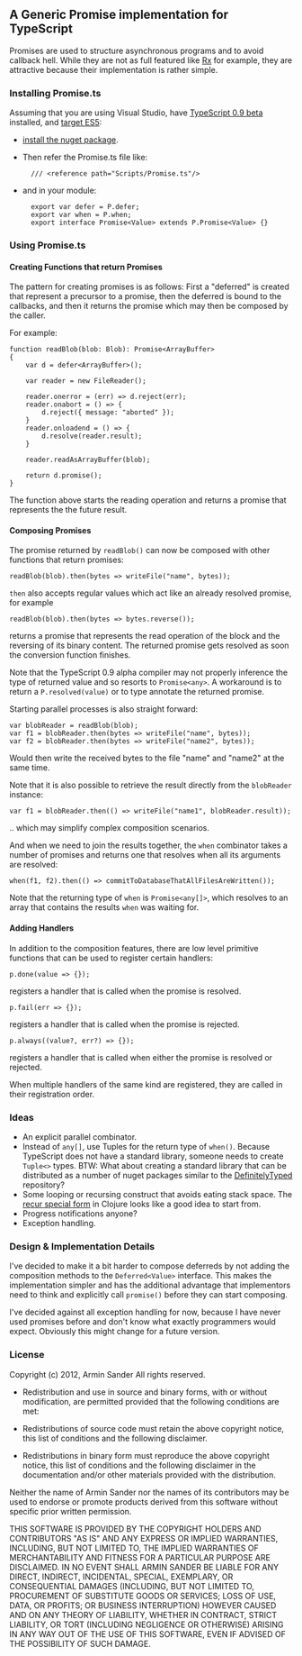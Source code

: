 ## A Generic Promise implementation for TypeScript

Promises are used to structure asynchronous programs and to avoid callback hell. While they are not as full featured like [Rx](https://github.com/Reactive-Extensions/RxJS) for example, they are attractive because their implementation is rather simple.

### Installing Promise.ts

Assuming that you are using Visual Studio, have [TypeScript 0.9 beta](https://typescript.codeplex.com/releases/view/105503) installed, and [target ES5](https://github.com/pragmatrix/Promise/blob/master/Promise.csproj#L70):

- [install the nuget package](http://nuget.org/packages/Promise.TypeScript/).

- Then refer the Promise.ts file like:

		/// <reference path="Scripts/Promise.ts"/>

- and in your module:

		export var defer = P.defer;
		export var when = P.when;
		export interface Promise<Value> extends P.Promise<Value> {}

### Using Promise.ts

#### Creating Functions that return Promises

The pattern for creating promises is as follows: First a "deferred" is created that represent a precursor to a promise, then the deferred is bound to the callbacks, and then it returns the promise which may then be composed by the caller.

For example:
	
	function readBlob(blob: Blob): Promise<ArrayBuffer>
	{
		var d = defer<ArrayBuffer>();

		var reader = new FileReader();

		reader.onerror = (err) => d.reject(err);
		reader.onabort = () => {
			d.reject({ message: "aborted" });
		}
		reader.onloadend = () => {
			d.resolve(reader.result);
		}

		reader.readAsArrayBuffer(blob);

		return d.promise();
	}

The function above starts the reading operation and returns a promise that represents the the future result.

#### Composing Promises

The promise returned by `readBlob()` can now be composed with other functions that return promises:

	readBlob(blob).then(bytes => writeFile("name", bytes));

`then` also accepts regular values which act like an already resolved promise, for example

	readBlob(blob).then(bytes => bytes.reverse());

returns a promise that represents the read operation of the block and the reversing of its binary content. The returned promise gets resolved as soon the conversion function finishes.

Note that the TypeScript 0.9 alpha compiler may not properly inference the type of returned value and so resorts to `Promise<any>`. A workaround is to return a `P.resolved(value)` or to type annotate the returned promise.

Starting parallel processes is also straight forward:

	var blobReader = readBlob(blob);
	var f1 = blobReader.then(bytes => writeFile("name", bytes));
	var f2 = blobReader.then(bytes => writeFile("name2", bytes));

Would then write the received bytes to the file "name" and "name2" at the same time.

Note that it is also possible to retrieve the result directly from the `blobReader` instance:

	var f1 = blobReader.then(() => writeFile("name1", blobReader.result));
	
.. which may simplify complex composition scenarios.

And when we need to join the results together, the `when` combinator takes a number of promises and returns one that resolves when all its arguments are resolved:

	when(f1, f2).then(() => commitToDatabaseThatAllFilesAreWritten());

Note that the returning type of `when` is `Promise<any[]>`, which resolves to an array that contains the results `when` was waiting for.

#### Adding Handlers

In addition to the composition features, there are low level primitive functions that can be used to register certain handlers:

	p.done(value => {});

registers a handler that is called when the promise is resolved.

	p.fail(err => {});

registers a handler that is called when the promise is rejected.

	p.always((value?, err?) => {});

registers a handler that is called when either the promise is resolved or rejected.

When multiple handlers of the same kind are registered, they are called in their registration order.

### Ideas

- An explicit parallel combinator.
- Instead of `any[]`, use Tuples for the return type of `when()`. Because TypeScript does not have a standard library, someone needs to create `Tuple<>` types. BTW: What about creating a standard library that can be distributed as a number of nuget packages similar to the [DefinitelyTyped](https://github.com/borisyankov/DefinitelyTyped) repository? 
- Some looping or recursing construct that avoids eating stack space. The [recur special form](http://clojure.org/special_forms#recur) in Clojure looks like a good idea to start from.
- Progress notifications anyone?
- Exception handling.

### Design & Implementation Details

I've decided to make it a bit harder to compose deferreds by not adding the composition methods to the `Deferred<Value>` interface. This makes the implementation simpler and has the additional advantage that implementors need to think and explicitly call `promise()` before they can start composing.

I've decided against all exception handling for now, because I have never used promises before and don't know what exactly programmers would expect. Obviously this might change for a future version.

### License

Copyright (c) 2012, Armin Sander All rights reserved.

- Redistribution and use in source and binary forms, with or without modification, are permitted provided that the following conditions are met:

- Redistributions of source code must retain the above copyright notice, this list of conditions and the following disclaimer.

- Redistributions in binary form must reproduce the above copyright notice, this list of conditions and the following disclaimer in the documentation and/or other materials provided with the distribution.

Neither the name of Armin Sander nor the names of its contributors may be used to endorse or promote products derived from this software without specific prior written permission.

THIS SOFTWARE IS PROVIDED BY THE COPYRIGHT HOLDERS AND CONTRIBUTORS "AS IS" AND ANY EXPRESS OR IMPLIED WARRANTIES, INCLUDING, BUT NOT LIMITED TO, THE IMPLIED WARRANTIES OF MERCHANTABILITY AND FITNESS FOR A PARTICULAR PURPOSE ARE DISCLAIMED. IN NO EVENT SHALL ARMIN SANDER BE LIABLE FOR ANY DIRECT, INDIRECT, INCIDENTAL, SPECIAL, EXEMPLARY, OR CONSEQUENTIAL DAMAGES (INCLUDING, BUT NOT LIMITED TO, PROCUREMENT OF SUBSTITUTE GOODS OR SERVICES; LOSS OF USE, DATA, OR PROFITS; OR BUSINESS INTERRUPTION) HOWEVER CAUSED AND ON ANY THEORY OF LIABILITY, WHETHER IN CONTRACT, STRICT LIABILITY, OR TORT (INCLUDING NEGLIGENCE OR OTHERWISE) ARISING IN ANY WAY OUT OF THE USE OF THIS SOFTWARE, EVEN IF ADVISED OF THE POSSIBILITY OF SUCH DAMAGE.
